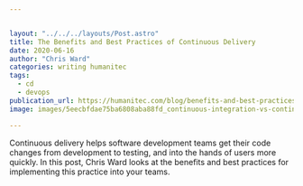```yaml
---


layout: "../../../layouts/Post.astro"
title: The Benefits and Best Practices of Continuous Delivery
date: 2020-06-16
author: "Chris Ward"
categories: writing humanitec
tags: 
  - cd
  - devops
publication_url: https://humanitec.com/blog/benefits-and-best-practices-of-continuous-delivery
image: images/5eecbfdae75ba6808aba88fd_continuous-integration-vs-continuous-delivery-vs-continuous-deployment-humanitec.png

---
```

Continuous delivery helps software development teams get their code changes from development to testing, and into the hands of users more quickly. In this post, Chris Ward looks at the benefits and best practices for implementing this practice into your teams.